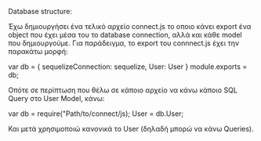 Database structure:

Έχω δημιουργήσει ένα τελικό αρχείο connect.js το οποιο κάνει export ένα object που έχει μέσα του το 
database connection, αλλά και κάθε model που δημιουργούμε. Για παράδειγμα, το export του connnect.js
έχει την παρακάτω μορφή:

var db = {
    sequelizeConnection: sequelize,
    User: User
}
module.exports = db;

Οπότε σε περίπτωση που θέλω σε κάποιο αρχείο να κάνω κάποιο SQL Query στο User Model, κάνω:

var db = require("Path/to/connect/js);
User = db.User;

Και μετά χρησιμοποιώ κανονικά το User (δηλαδή μπορώ να κάνω Queries).